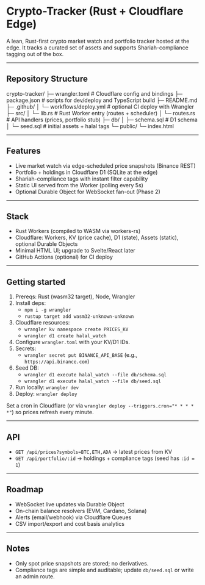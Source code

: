 # Crypto-Tracker (Rust + Cloudflare Edge)

A lean, Rust-first crypto market watch and portfolio tracker hosted at the edge. It tracks a curated set of assets and supports Shariah-compliance tagging out of the box.

---

## Repository Structure

crypto-tracker/
├─ wrangler.toml             # Cloudflare config and bindings
├─ package.json              # scripts for dev/deploy and TypeScript build
├─ README.md
├─ .github/
│  └─ workflows/deploy.yml   # optional CI deploy with Wrangler
├─ src/
│  └─ lib.rs                 # Rust Worker entry (routes + scheduler)
│  └─ routes.rs              # API handlers (prices, portfolio stub)
├─ db/
│  ├─ schema.sql             # D1 schema
│  └─ seed.sql               # initial assets + halal tags
└─ public/
   └─ index.html

---

## Features

- Live market watch via edge-scheduled price snapshots (Binance REST)
- Portfolio + holdings in Cloudflare D1 (SQLite at the edge)
- Shariah-compliance tags with instant filter capability
- Static UI served from the Worker (polling every 5s)
- Optional Durable Object for WebSocket fan-out (Phase 2)

---

## Stack

- Rust Workers (compiled to WASM via workers-rs)
- Cloudflare: Workers, KV (price cache), D1 (state), Assets (static), optional Durable Objects
- Minimal HTML UI; upgrade to Svelte/React later
- GitHub Actions (optional) for CI deploy

---

## Getting started

1. Prereqs: Rust (wasm32 target), Node, Wrangler
2. Install deps:
   - `npm i -g wrangler`
   - `rustup target add wasm32-unknown-unknown`
3. Cloudflare resources:
   - `wrangler kv namespace create PRICES_KV`
   - `wrangler d1 create halal_watch`
4. Configure `wrangler.toml` with your KV/D1 IDs.
5. Secrets:
   - `wrangler secret put BINANCE_API_BASE` (e.g., `https://api.binance.com`)
6. Seed DB:
   - `wrangler d1 execute halal_watch --file db/schema.sql`
   - `wrangler d1 execute halal_watch --file db/seed.sql`
7. Run locally: `wrangler dev`
8. Deploy: `wrangler deploy`

Set a cron in Cloudflare (or via `wrangler deploy --triggers.cron="* * * * *"`) so prices refresh every minute.

---

## API

- `GET /api/prices?symbols=BTC,ETH,ADA` → latest prices from KV
- `GET /api/portfolio/:id` → holdings + compliance tags (seed has `:id = 1`)

---

## Roadmap

- WebSocket live updates via Durable Object
- On-chain balance resolvers (EVM, Cardano, Solana)
- Alerts (email/webhook) via Cloudflare Queues
- CSV import/export and cost basis analytics

---

## Notes

- Only spot price snapshots are stored; no derivatives.
- Compliance tags are simple and auditable; update `db/seed.sql` or write an admin route.
